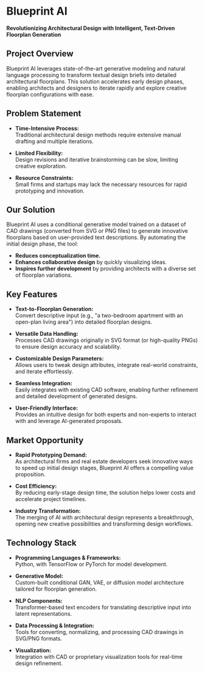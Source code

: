 # Blueprint AI

**Revolutionizing Architectural Design with Intelligent, Text-Driven Floorplan Generation**

## Project Overview

Blueprint AI leverages state-of-the-art generative modeling and natural language processing to transform textual design briefs into detailed architectural floorplans. This solution accelerates early design phases, enabling architects and designers to iterate rapidly and explore creative floorplan configurations with ease.

## Problem Statement

- **Time-Intensive Process:**  
  Traditional architectural design methods require extensive manual drafting and multiple iterations.

- **Limited Flexibility:**  
  Design revisions and iterative brainstorming can be slow, limiting creative exploration.

- **Resource Constraints:**  
  Small firms and startups may lack the necessary resources for rapid prototyping and innovation.

## Our Solution

Blueprint AI uses a conditional generative model trained on a dataset of CAD drawings (converted from SVG or PNG files) to generate innovative floorplans based on user-provided text descriptions. By automating the initial design phase, the tool:
- **Reduces conceptualization time.**
- **Enhances collaborative design** by quickly visualizing ideas.
- **Inspires further development** by providing architects with a diverse set of floorplan variations.

## Key Features

- **Text-to-Floorplan Generation:**  
  Convert descriptive input (e.g., "a two-bedroom apartment with an open-plan living area") into detailed floorplan designs.

- **Versatile Data Handling:**  
  Processes CAD drawings originally in SVG format (or high-quality PNGs) to ensure design accuracy and scalability.

- **Customizable Design Parameters:**  
  Allows users to tweak design attributes, integrate real-world constraints, and iterate effortlessly.

- **Seamless Integration:**  
  Easily integrates with existing CAD software, enabling further refinement and detailed development of generated designs.

- **User-Friendly Interface:**  
  Provides an intuitive design for both experts and non-experts to interact with and leverage AI-generated proposals.

## Market Opportunity

- **Rapid Prototyping Demand:**  
  As architectural firms and real estate developers seek innovative ways to speed up initial design stages, Blueprint AI offers a compelling value proposition.

- **Cost Efficiency:**  
  By reducing early-stage design time, the solution helps lower costs and accelerate project timelines.

- **Industry Transformation:**  
  The merging of AI with architectural design represents a breakthrough, opening new creative possibilities and transforming design workflows.

## Technology Stack

- **Programming Languages & Frameworks:**  
  Python, with TensorFlow or PyTorch for model development.

- **Generative Model:**  
  Custom-built conditional GAN, VAE, or diffusion model architecture tailored for floorplan generation.

- **NLP Components:**  
  Transformer-based text encoders for translating descriptive input into latent representations.

- **Data Processing & Integration:**  
  Tools for converting, normalizing, and processing CAD drawings in SVG/PNG formats.

- **Visualization:**  
  Integration with CAD or proprietary visualization tools for real-time design refinement.
